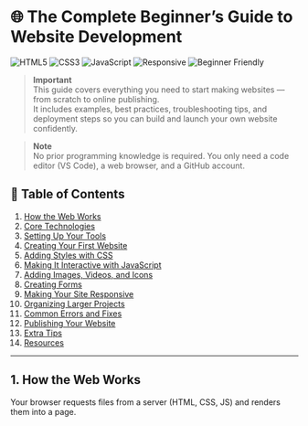 # 🌐 The Complete Beginner’s Guide to Website Development

![HTML5](https://img.shields.io/badge/HTML5-orange?logo=html5&logoColor=white)
![CSS3](https://img.shields.io/badge/CSS3-blue?logo=css3&logoColor=white)
![JavaScript](https://img.shields.io/badge/JavaScript-yellow?logo=javascript&logoColor=black)
![Responsive](https://img.shields.io/badge/Responsive-Yes-brightgreen)
![Beginner Friendly](https://img.shields.io/badge/Level-Beginner-blueviolet)

> **Important**  
> This guide covers everything you need to start making websites — from scratch to online publishing.  
> It includes examples, best practices, troubleshooting tips, and deployment steps so you can build and launch your own website confidently.

> **Note**  
> No prior programming knowledge is required. You only need a code editor (VS Code), a web browser, and a GitHub account.

## 📑 Table of Contents
1. [How the Web Works](#1-how-the-web-works)  
2. [Core Technologies](#2-core-technologies)  
3. [Setting Up Your Tools](#3-setting-up-your-tools)  
4. [Creating Your First Website](#4-creating-your-first-website)  
5. [Adding Styles with CSS](#5-adding-styles-with-css)  
6. [Making It Interactive with JavaScript](#6-making-it-interactive-with-javascript)  
7. [Adding Images, Videos, and Icons](#7-adding-images-videos-and-icons)  
8. [Creating Forms](#8-creating-forms)  
9. [Making Your Site Responsive](#9-making-your-site-responsive)  
10. [Organizing Larger Projects](#10-organizing-larger-projects)  
11. [Common Errors and Fixes](#11-common-errors-and-fixes)  
12. [Publishing Your Website](#12-publishing-your-website)  
13. [Extra Tips](#13-extra-tips)  
14. [Resources](#14-resources)

---

## 1. How the Web Works
Your browser requests files from a server (HTML, CSS, JS) and renders them into a page.

